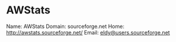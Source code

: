 
# AWStats

Name: AWStats
Domain: sourceforge.net
Home: http://awstats.sourceforge.net/
Email: eldy@users.sourceforge.net
